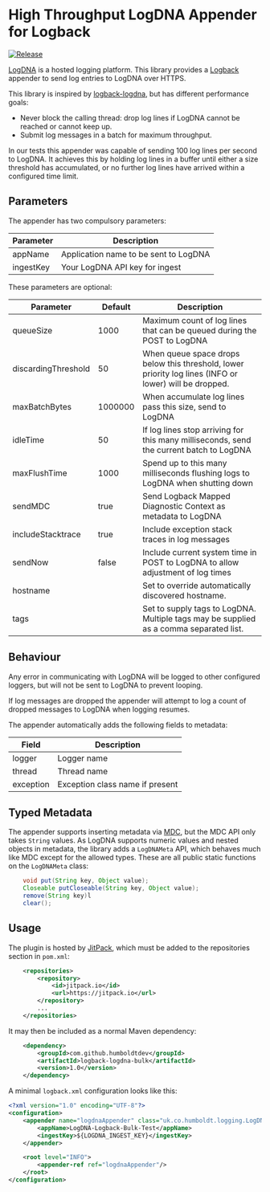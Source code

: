 # High Throughput LogDNA Appender for Logback

[![Release](https://jitpack.io/v/humboldtdev/logback-logdna-bulk.svg)](https://jitpack.io/#humboldtdev/logback-logdna-bulk)

[LogDNA](https://logdna.com) is a hosted logging platform. This library provides a [Logback](https://logback.qos.ch/) appender to send log entries to LogDNA over HTTPS. 

This library is inspired by [logback-logdna](https://github.com/robshep/logback-logdna), but has different performance goals:
 * Never block the calling thread: drop log lines if LogDNA cannot be reached or cannot keep up.
 * Submit log messages in a batch for maximum throughput.
 
In our tests this appender was capable of sending 100 log lines per second to LogDNA. It achieves this by holding log lines in a buffer until either a size threshold has accumulated, or no further log lines have arrived within a configured time limit.
 
## Parameters

The appender has two compulsory parameters:
 
Parameter | Description
--------- | -----------
appName | Application name to be sent to LogDNA
ingestKey | Your LogDNA API key for ingest

These parameters are optional:

Parameter | Default | Description
--------- | ------- | -----------
queueSize | 1000 | Maximum count of log lines that can be queued during the POST to LogDNA
discardingThreshold | 50 | When queue space drops below this threshold, lower priority log lines (INFO or lower) will be dropped.
maxBatchBytes | 1000000 | When accumulate log lines pass this size, send to LogDNA
idleTime | 50 | If log lines stop arriving for this many milliseconds, send the current batch to LogDNA
maxFlushTime | 1000 | Spend up to this many milliseconds flushing logs to LogDNA when shutting down
sendMDC | true | Send Logback Mapped Diagnostic Context as metadata to LogDNA
includeStacktrace | true | Include exception stack traces in log messages
sendNow | false | Include current system time in POST to LogDNA to allow adjustment of log times
hostname | | Set to override automatically discovered hostname.
tags | | Set to supply tags to LogDNA. Multiple tags may be supplied as a comma separated list.

## Behaviour

Any error in communicating with LogDNA will be logged to other configured loggers, but will not be sent to LogDNA to prevent looping.

If log messages are dropped the appender will attempt to log a count of dropped messages to LogDNA when logging resumes. 

The appender automatically adds the following fields to metadata:

Field | Description
----- | -----------
logger | Logger name
thread | Thread name
exception | Exception class name if present

## Typed Metadata

The appender supports inserting metadata via [MDC](https://logback.qos.ch/manual/mdc.html),
 but the MDC API only takes `String` values.  As LogDNA supports numeric values and nested objects in metadata, the library adds
a `LogDNAMeta` API, which behaves much like MDC except for the
allowed types. These are all public static functions on the `LogDNAMeta` class:
```java
    void put(String key, Object value);
    Closeable putCloseable(String key, Object value);
    remove(String key)l
    clear();
``` 

## Usage

The plugin is hosted by [JitPack](https://jitpack.io/), which must be added to the repositories section in `pom.xml`:

```xml    
	<repositories>
		<repository>
			<id>jitpack.io</id>
			<url>https://jitpack.io</url>
		</repository>
		...
	</repositories>
```

It may then be included as a normal Maven dependency:
```xml
    <dependency>
        <groupId>com.github.humboldtdev</groupId>
        <artifactId>logback-logdna-bulk</artifactId>
        <version>1.0</version>
    </dependency>
```

A minimal `logback.xml` configuration looks like this:

```xml
<?xml version="1.0" encoding="UTF-8"?>
<configuration>
    <appender name="logdnaAppender" class="uk.co.humboldt.logging.LogDNABulkAppender">
        <appName>LogDNA-Logback-Bulk-Test</appName>
        <ingestKey>${LOGDNA_INGEST_KEY}</ingestKey>
    </appender>

    <root level="INFO">
        <appender-ref ref="logdnaAppender"/>
    </root>
</configuration>
```
